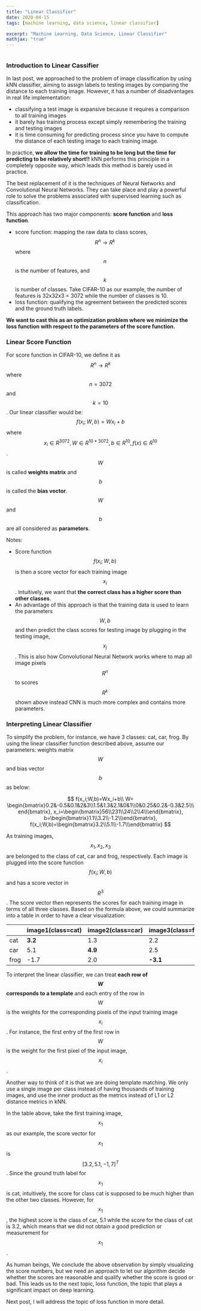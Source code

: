 ```yaml
---
title: "Linear Classifier"
date: 2020-04-15
tags: [machine learning, data science, linear classifier]

excerpt: "Machine Learning, Data Science, Linear Classifier"
mathjax: "true"
---
```

<img src="{{ site.url }}{{ site.baseurl }}/images/linear_classifier/header_image.png" alt="">

### Introduction to Linear Cassifier

In last post, we approached to the problem of image classification by using kNN classifier, aiming to assign labels to testing images by comparing the distance to each training image. However, it has a number of disadvantages in real life implementation:

- classifying a test image is expansive because it requires a comparison to all training images
- it barely has training process except simply remembering the training and testing images
- it is time consuming for predicting process since you have to compute the distance of each testing image to each training image.

In practice, **we allow the time for training to be long but the time for predicting to be relatively short!!** kNN performs this principle in a completely opposite way, which leads this method is barely used in practice.

The best replacement of it is the techniques of Neural Networks and Convolutional Neural Networks. They can take place and play a powerful role to solve the problems associated with supervised learning such as classification.

This approach has two major components: **score function** and **loss function**.

- score function: mapping the raw data to class scores, $$R^{n}\rightarrow R^{k}$$ where $$n$$ is the number of features, and $$k$$ is number of classes. Take CIFAR-10 as our example, the number of features is 32x32x3 = 3072 while the number of classes is 10.
- loss function: qualifying the agreement between the predicted scores and the ground truth labels.

**We want to cast this as an optimization problem where we minimize the loss function with respect to the parameters of the score function.**



### Linear Score Function

For score function in CIFAR-10, we define it as $$R^{n}\rightarrow R^{k}$$ where $$n=3072$$ and $$k=10$$. Our linear classifier would be:
$$
f(x_i;W,b)=Wx_i+b
$$
where $$x_i \in R^{3072},W\in R^{10*3072},b\in R^{10},f(x) \in R^{10}$$. $$W$$ is called **weights matrix** and $$b$$ is called the **bias vector**.  $$W$$ and $$b$$ are all considered as **parameters**.

Notes:

- Score function $$f(x_i;W,b)$$ is then a score vector for each training image $$x_i$$. Intuitively, we want that **the correct class has a higher score than other classes**.
- An advantage of this approach is that the training data is used to learn the parameters $$W,b$$ and then predict the class scores for testing image by plugging in the testing image, $$x_j$$. This is also how Convolutional Neural Network works where to map all image pixels $$R^n$$ to scores $$R^k$$ shown above instead CNN is much more complex and contains more parameters.



### Interpreting Linear Classifier

To simplify the problem, for instance, we have 3 classes: cat, car, frog.  By using the linear classifier function described above, assume our parameters: weights matrix $$W$$ and bias vector $$b$$ as below:

$$
f(x_i;W,b)=Wx_i+b\\
W= \begin{bmatrix}0.2&-0.5&0.1&2&3\\1.5&1.3&2.1&0&1\\0&0.25&0.2&-0.3&2.5\\\end{bmatrix},
x_i=\begin{bmatrix}56\\231\\24\\2\\4\\\end{bmatrix},
b=\begin{bmatrix}1.1\\3.2\\-1.2\\\end{bmatrix},
f(x_i;W,b)=\begin{bmatrix}3.2\\5.1\\-1.7\\\end{bmatrix}
$$

As training images, $$x_1,x_2,x_3$$ are belonged to the class of cat, car and frog, respectively. Each image is plugged into the score function $$f(x_i;W,b)$$ and has a score vector in $$R^3$$. The score vector then represents the scores for each training image in terms of all three classes. Based on the formula above, we could summarize into a table in order to have a clear visualization:

|      | image1(class=cat) | image2(class=car) | image3(class=frog) |
| ---- | ----------------- | ----------------- | ------------------ |
| cat  | **3.2**           | 1.3               | 2.2                |
| car  | 5.1               | **4.9**           | 2.5                |
| frog | -1.7              | 2.0               | **-3.1**           |



To interpret the linear classifier, we can treat **each row of $$W$$ corresponds to a template** and each entry of the row in $$W$$ is the weights for the corresponding pixels of the input training image $$x_i$$. For instance, the first entry of the first row in $$W$$ is the weight for the first pixel of the input image, $$x_i$$.

Another way to think of it is that we are doing template matching. We only use a single image per class instead of having thousands of training images, and use the inner product as the metrics instead of L1 or L2 distance metrics in kNN.

In the table above, take the first training image, $$x_1$$ as our example, the score vector for $$x_1$$ is $$[3.2,5.1,-1,7]^T$$. Since the ground truth label for $$x_1$$ is cat, intuitively, the score for class cat is supposed to be much higher than the other two classes. However, for $$x_1$$, the highest score is the class of car, 5.1 while the score for the class of cat is 3.2, which means that we did not obtain a good prediction or measurement for $$x_1$$.

As human beings, We conclude the above observation by simply visualizing the score numbers, but we need an approach to let our algorithm decide whether the scores are reasonable and qualify whether the score is good or bad. This leads us to the next topic, loss function, the topic that plays a significant impact on deep learning.

Next post, I will address the topic of loss function in more detail.
